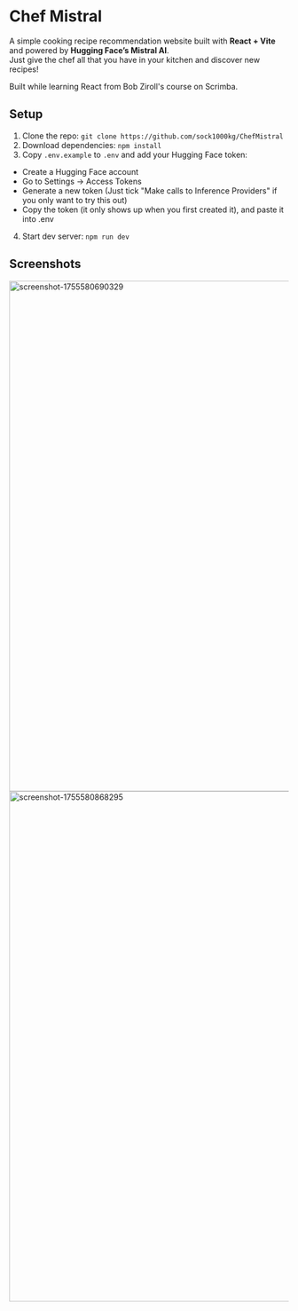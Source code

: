 # Chef Mistral

A simple cooking recipe recommendation website built with **React + Vite** and powered by **Hugging Face’s Mistral AI**.  
Just give the chef all that you have in your kitchen and discover new recipes!

Built while learning React from Bob Ziroll's course on Scrimba.

## Setup
1. Clone the repo: `git clone https://github.com/sock1000kg/ChefMistral`
2. Download dependencies: `npm install`
3. Copy `.env.example` to `.env` and add your Hugging Face token:
- Create a Hugging Face account
- Go to Settings -> Access Tokens
- Generate a new token (Just tick "Make calls to Inference Providers" if you only want to try this out)
- Copy the token (it only shows up when you first created it), and paste it into .env
4. Start dev server: `npm run dev`

## Screenshots
<img width="1895" height="920" alt="screenshot-1755580690329" src="https://github.com/user-attachments/assets/916c4cbf-7286-41fd-9316-3470e02f7d8e" />
<img width="1893" height="920" alt="screenshot-1755580868295" src="https://github.com/user-attachments/assets/59fe0833-3402-4ed2-a9b7-2d44d1ba0462" />

